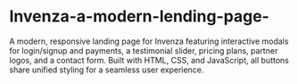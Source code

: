 # Invenza-a-modern-lending-page-
A modern, responsive landing page for Invenza featuring interactive modals for login/signup and payments, a testimonial slider, pricing plans, partner logos, and a contact form. Built with HTML, CSS, and JavaScript, all buttons share unified styling for a seamless user experience.
